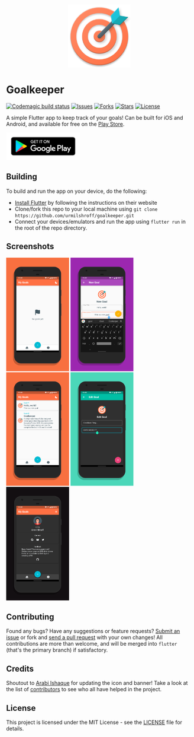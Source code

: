 <p align="center"><img height="170px" width="170px" src="./assets/icon.png" alt="Goalkeeper"/></p>

# Goalkeeper

[![Codemagic build status](https://api.codemagic.io/apps/5def9463df9d103dc7907c20/5def9463df9d103dc7907c1f/status_badge.svg)](https://codemagic.io/apps/5def9463df9d103dc7907c20/5def9463df9d103dc7907c1f/latest_build)
[![Issues](https://img.shields.io/github/issues/urmilshroff/goalkeeper.svg)](https://github.com/urmilshroff/goalkeeper/issues)
[![Forks](https://img.shields.io/github/forks/urmilshroff/goalkeeper.svg)](https://github.com/urmilshroff/goalkeeper/network/members)
[![Stars](https://img.shields.io/github/stars/urmilshroff/goalkeeper.svg)](https://github.com/urmilshroff/goalkeeper/stargazers)
[![License](https://img.shields.io/github/license/urmilshroff/goalkeeper.svg)](https://opensource.org/licenses/MIT)

A simple Flutter app to keep track of your goals! Can be built for iOS and Android, and available for free on the [Play Store](https://play.google.com/store/apps/details?id=tech.urmilshroff.goalkeeper).

[<img height="75" width="200" src="./branding/other/google-play-badge.png" alt="Play Store"/>](https://play.google.com/store/apps/details?id=tech.urmilshroff.goalkeeper)

## Building

To build and run the app on your device, do the following:

-   [Install Flutter](https://flutter.dev/docs/get-started/install/) by following the instructions on their website
-   Clone/fork this repo to your local machine using `git clone https://github.com/urmilshroff/goalkeeper.git`
-   Connect your devices/emulators and run the app using `flutter run` in the root of the repo directory.

## Screenshots

<p><img height="306px" width="170px" src="./branding/screener/pixel-xl/screener_1560163016434.png" alt="Goalkeeper"/> <img height="306px" width="170px" src="./branding/screener/pixel-xl/screener_1560163107452.png" alt="Goalkeeper"/> <img height="306px" width="170px" src="./branding/screener/pixel-xl/screener_1560163212026.png" alt="Goalkeeper"/> <img height="306px" width="170px" src="./branding/screener/pixel-xl/screener_1560163281167.png" alt="Goalkeeper"/> <img height="306px" width="170px" src="./branding/screener/pixel-xl/screener_1560163366785.png" alt="Goalkeeper"/></p>

## Contributing

Found any bugs? Have any suggestions or feature requests? [Submit an issue](https://github.com/urmilshroff/goalkeeper/issues) or fork and [send a pull request](https://github.com/urmilshroff/goalkeeper/pulls) with your own changes! All contributions are more than welcome, and will be merged into `flutter` (that's the primary branch) if satisfactory.

## Credits

Shoutout to [Arabi Ishaque](https://dribbble.com/Arabi) for updating the icon and banner!
Take a look at the list of [contributors](https://github.com/urmilshroff/goalkeeper/graphs/contributors) to see who all have helped in the project.

## License

This project is licensed under the MIT License - see the [LICENSE](LICENSE) file for details.
